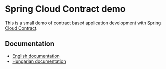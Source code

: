 # Spring Cloud Contract demo

This is a small demo of contract based application development with [Spring Cloud Contract](https://cloud.spring.io/spring-cloud-contract/). 

## Documentation
- [English documentation](./docs/descr_en.md)
- [Hungarian documentation](./docs/descr_hu.md)
